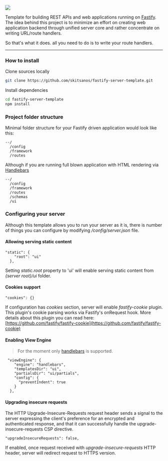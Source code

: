 ![](https://repository-images.githubusercontent.com/188831518/a0f5d780-8b63-11e9-942d-e62b183c5578)

Template for building REST APIs and web applications running on [Fastify](https://www.fastify.io). The idea behind this project is to minimize an effort on creating web application backend through unified server core and rather concentrate on writing URL/route handlers.

So that's what it does. all you need to do is to write your route handlers.

---


### How to install

Clone sources locally
```sh
git clone https://github.com/skitsanos/fastify-server-template.git
```

Install dependencies

```sh
cd fastify-server-template
npm install
```

### Project folder structure

Minimal folder structure for your Fastify driven application would look like this:

```
--/
  /config
  /framework
  /routes
```

Although if you are running full blown application with HTML rendering via [Handlebars](https://handlebarsjs.com)

```
--/
  /config
  /framework
  /routes
  /schemas
  /ui
```
### Configuring your server

Although this template allows you to run your server as it is, there is number of things you can configure by modifying _/config/server.json_ file.

#### Allowing serving static content

```
"static": {
    "root": "ui"
  },
``` 

Setting _static.root_ property to 'ui' will enable serving static content from _{server root}/ui_ folder.

#### Cookies support

```
"cookies": {}
```

If configuration has _cookies_ section, server will enable _fastify-cookie_ plugin. This plugin's cookie parsing works via Fastify's onRequest hook. More details about this plugin you can read here: [https://github.com/fastify/fastify-cookie](https://github.com/fastify/fastify-cookie)

#### Enabling View Engine

>For the moment only [handlebars](https://handlebarsjs.com) is supported. 

```
 "viewEngine": {
    "engine": "handlebars",
    "templatesDir": "ui",
    "partialsDir": "ui/partials",
    "config": {
      "preventIndent": true
    }
  },
```

#### Upgrading insecure requests
The HTTP Upgrade-Insecure-Requests request header sends a signal to the server expressing the client's preference for an encrypted and authenticated response, and that it can successfully handle the upgrade-insecure-requests CSP directive.

```
"upgradeInsecureRequests": false,
```

If enabled, once request received with _upgrade-insecure-requests_ HTTP header, server will redirect request to HTTPS version.